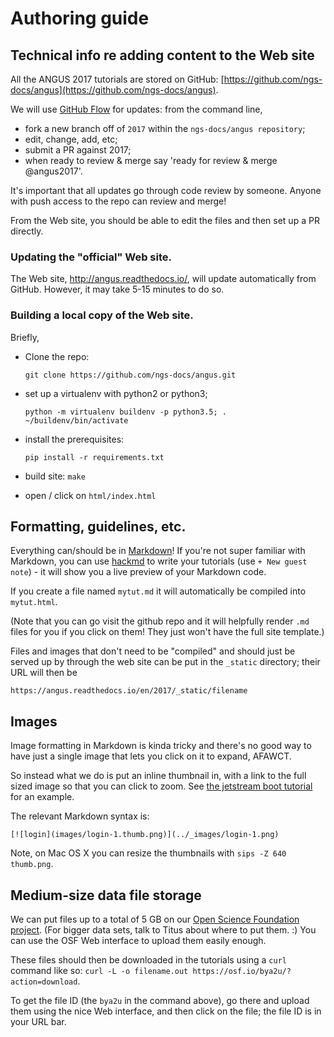 # Authoring guide

## Technical info re adding content to the Web site

All the ANGUS 2017 tutorials are stored on GitHub: [https://github.com/ngs-docs/angus](https://github.com/ngs-docs/angus).

We will use [GitHub Flow](https://guides.github.com/introduction/flow/) for updates: from the command line,

* fork a new branch off of `2017` within the `ngs-docs/angus repository`;
* edit, change, add, etc;
* submit a PR against 2017;
* when ready to review & merge say 'ready for review & merge @angus2017'.

It's important that all updates go through code review by
someone. Anyone with push access to the repo can review and merge!

From the Web site, you should be able to edit the files and then set up a
PR directly.

### Updating the "official" Web site.

The Web site, http://angus.readthedocs.io/, will update automatically
from GitHub.  However, it may take 5-15 minutes to do so.

### Building a local copy of the Web site.

Briefly,

* Clone the repo:

  `git clone https://github.com/ngs-docs/angus.git`

* set up a virtualenv with python2 or python3;

  `python -m virtualenv buildenv -p python3.5; . ~/buildenv/bin/activate`
  
* install the prerequisites:

  `pip install -r requirements.txt`
  
* build site: `make`

* open / click on `html/index.html`

## Formatting, guidelines, etc.

Everything can/should be in
[Markdown](https://github.com/adam-p/markdown-here/wiki/Markdown-Cheatsheet)!
If you're not super familiar with Markdown, you can use
[hackmd](https://hackmd.io/) to write your tutorials (use `+ New guest
note`) - it will show you a live preview of your Markdown code.

If you create a file named `mytut.md` it will automatically be compiled into
`mytut.html`.

(Note that you can go visit the github repo and it will helpfully render
`.md` files for you if you click on them! They just won't have the full
site template.)

Files and images that don't need to be "compiled" and should just be
served up by through the web site can be put in the `_static`
directory; their URL will then be

    https://angus.readthedocs.io/en/2017/_static/filename
    
## Images

Image formatting in Markdown is kinda tricky and there's no good way to
have just a single image that lets you click on it to expand, AFAWCT.

So instead what we do is put an inline thumbnail in, with a link to
the full sized image so that you can click to zoom.  See
[the jetstream boot tutorial](https://github.com/ngs-docs/angus/blob/2017/jetstream/boot.md)
for an example.

The relevant Markdown syntax is:

```
[![login](images/login-1.thumb.png)](../_images/login-1.png)
```

Note, on Mac OS X you can resize the thumbnails with `sips -Z 640 thumb.png`.

## Medium-size data file storage

We can put files up to a total of 5 GB on our
[Open Science Foundation project](https://osf.io/pyvfg/).  (For bigger
data sets, talk to Titus about where to put them. :) You can use the
OSF Web interface to upload them easily enough.

These files should then be downloaded in the tutorials using a `curl` command
like so: `curl -L -o filename.out https://osf.io/bya2u/?action=download`.

To get the file ID (the `bya2u` in the command above), go there and
upload them using the nice Web interface, and then click on the file; the
file ID is in your URL bar.
